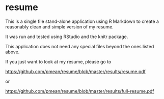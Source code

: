 # resume

This is a single file stand-alone application using R Markdown to create
a reasonably clean and simple version of my resume.

It was run and tested using RStudio and the knitr package.

This application does not need any special files beyond the ones listed
above.

If you just want to look at my resume, please go to 

https://github.com/pmean/resume/blob/master/results/resume.pdf

or

https://github.com/pmean/resume/blob/master/results/full-resume.pdf

